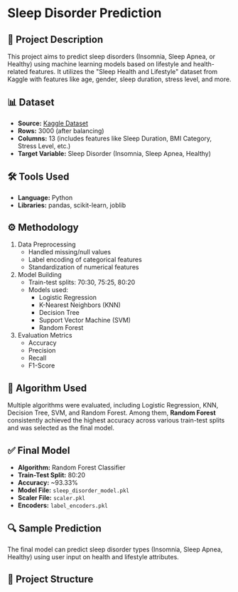 # Sleep Disorder Prediction

## 📌 Project Description
This project aims to predict sleep disorders (Insomnia, Sleep Apnea, or Healthy) using machine learning models based on lifestyle and health-related features. It utilizes the "Sleep Health and Lifestyle" dataset from Kaggle with features like age, gender, sleep duration, stress level, and more.

## 📊 Dataset
- **Source:** [Kaggle Dataset](https://www.kaggle.com/datasets/uom190346a/sleep-health-and-lifestyle-dataset)
- **Rows:** 3000 (after balancing)
- **Columns:** 13 (includes features like Sleep Duration, BMI Category, Stress Level, etc.)
- **Target Variable:** Sleep Disorder (Insomnia, Sleep Apnea, Healthy)

## 🛠️ Tools Used
- **Language:** Python
- **Libraries:** pandas, scikit-learn, joblib

## ⚙️ Methodology
1. Data Preprocessing
   - Handled missing/null values
   - Label encoding of categorical features
   - Standardization of numerical features
2. Model Building
   - Train-test splits: 70:30, 75:25, 80:20
   - Models used:
     - Logistic Regression
     - K-Nearest Neighbors (KNN)
     - Decision Tree
     - Support Vector Machine (SVM)
     - Random Forest
3. Evaluation Metrics
   - Accuracy
   - Precision
   - Recall
   - F1-Score

## 🧠 Algorithm Used
Multiple algorithms were evaluated, including Logistic Regression, KNN, Decision Tree, SVM, and Random Forest. Among them, **Random Forest** consistently achieved the highest accuracy across various train-test splits and was selected as the final model.

## ✅ Final Model
- **Algorithm:** Random Forest Classifier
- **Train-Test Split:** 80:20
- **Accuracy:** ~93.33%
- **Model File:** `sleep_disorder_model.pkl`
- **Scaler File:** `scaler.pkl`
- **Encoders:** `label_encoders.pkl`

## 🔍 Sample Prediction
The final model can predict sleep disorder types (Insomnia, Sleep Apnea, Healthy) using user input on health and lifestyle attributes.

## 📁 Project Structure

